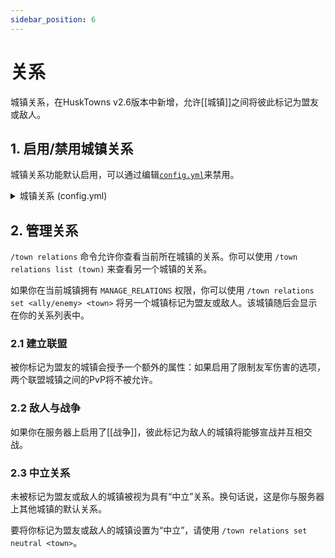 ```yaml
---
sidebar_position: 6
---
```


# 关系

城镇关系，在HuskTowns v2.6版本中新增，允许[[城镇]]之间将彼此标记为盟友或敌人。

## 1. 启用/禁用城镇关系
城镇关系功能默认启用，可以通过编辑[`config.yml`](config-files)来禁用。

<details>
<summary>城镇关系 (config.yml)</summary>

```yaml
relations:
    # 启用城镇关系（联盟和敌对）。文档：https://william278.net/docs/husktowns/town-relations/
    enabled: true
```
</details>


## 2. 管理关系
`/town relations` 命令允许你查看当前所在城镇的关系。你可以使用 `/town relations list (town)` 来查看另一个城镇的关系。

如果你在当前城镇拥有 `MANAGE_RELATIONS` 权限，你可以使用 `/town relations set <ally/enemy> <town>` 将另一个城镇标记为盟友或敌人。该城镇随后会显示在你的关系列表中。

### 2.1 建立联盟
被你标记为盟友的城镇会授予一个额外的属性：如果启用了限制友军伤害的选项，两个联盟城镇之间的PvP将不被允许。

### 2.2 敌人与战争
如果你在服务器上启用了[[战争]]，彼此标记为敌人的城镇将能够宣战并互相交战。

### 2.3 中立关系
未被标记为盟友或敌人的城镇被视为具有“中立”关系。换句话说，这是你与服务器上其他城镇的默认关系。

要将你标记为盟友或敌人的城镇设置为“中立”，请使用 `/town relations set neutral <town>`。
